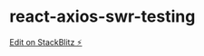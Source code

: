 # react-axios-swr-testing

[Edit on StackBlitz ⚡️](https://stackblitz.com/edit/react-axios-swr-testing)